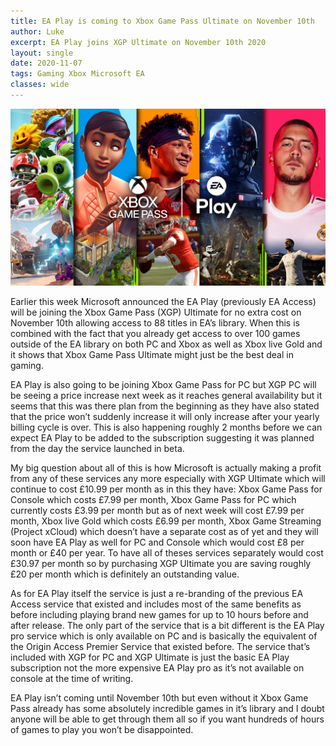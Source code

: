 ```yaml
---
title: EA Play is coming to Xbox Game Pass Ultimate on November 10th
author: Luke
excerpt: EA Play joins XGP Ultimate on November 10th 2020
layout: single
date: 2020-11-07
tags: Gaming Xbox Microsoft EA
classes: wide
---
```


![](\assets\images\EA%20Play%20Game%20Pass.png)

Earlier this week Microsoft announced the EA Play (previously EA Access) will be joining the Xbox Game Pass (XGP) Ultimate for no extra cost on November 10th allowing access to 88 titles in EA’s library. When this is combined with the fact that you already get access to over 100 games outside of the EA library on both PC and Xbox as well as Xbox live Gold and it shows that Xbox Game Pass Ultimate might just be the best deal in gaming.


EA Play is also going to be joining Xbox Game Pass for PC but XGP PC will be seeing a price increase next week as it reaches general availability but it seems that this was there plan from the beginning as they have also stated that the price won’t suddenly increase it will only increase after your yearly billing cycle is over. This is also happening roughly 2 months before we can expect EA Play to be added to the subscription suggesting it was planned from the day the service launched in beta.


My big question about all of this is how Microsoft is actually making a profit from any of these services any more especially with XGP Ultimate which will continue to cost £10.99 per month as in this they have: Xbox Game Pass for Console which costs £7.99 per month, Xbox Game Pass for PC which currently costs £3.99 per month but as of next week will cost £7.99 per month, Xbox live Gold which costs £6.99 per month, Xbox Game Streaming (Project xCloud) which doesn’t have a separate cost as of yet and they will soon have EA Play as well for PC and Console which would cost £8 per month or £40 per year. To have all of theses services separately would cost £30.97 per month so by purchasing XGP Ultimate you are saving roughly £20 per month which is definitely an outstanding value.


As for EA Play itself the service is just a re-branding of the previous EA Access service that existed and includes most of the same benefits as before including playing brand new games for up to 10 hours before and after release. The only part of the service that is a bit different is the EA Play pro service which is only available on PC and is basically the equivalent of the Origin Access Premier Service that existed before. The service that’s included with XGP for PC and XGP Ultimate is just the basic EA Play subscription not the more expensive EA Play pro as it’s not available on console at the time of writing.


EA Play isn’t coming until November 10th but even without it Xbox Game Pass already has some absolutely incredible games in it’s library and I doubt anyone will be able to get through them all so if you want hundreds of hours of games to play you won’t be disappointed.
